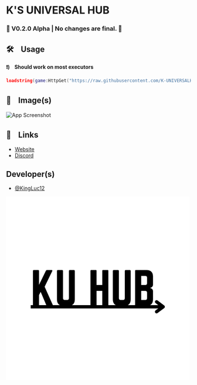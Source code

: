 
# K'S UNIVERSAL HUB

### 🚧 V0.2.0 Alpha | No changes are final. 🚧



## 🛠️ㅤUsage

**❗)ㅤShould work on most executors**

```lua
loadstring(game:HttpGet("https://raw.githubusercontent.com/K-UNIVERSALHUB/KUHUB/refs/heads/main/main))()
```
    
## 📸ㅤImage(s)

![App Screenshot](https://via.placeholder.com/600x300?text=Screenshot+Here)


## 🔗ㅤLinks

 - [Website](https://kuhub.kingluc.my.id)
 - [Discord](https://discord.gg/ed6bwh2qfS)

## Developer(s)

- [@KingLuc12](https://www.github.com/kingluc12)


![Logo](https://github.com/K-UNIVERSALHUB/KUHUB/blob/main/KU%20HUB.png?raw=true)

